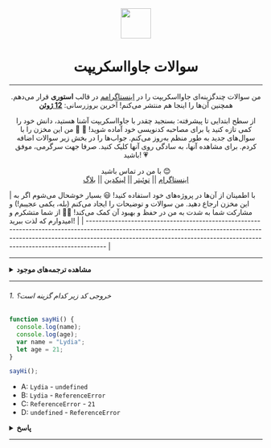 <div align="center">
  <img height="60" src="https://img.icons8.com/color/344/javascript.png">
  <h1>سوالات جاوااسکریپت</h1>

---

<span>من سوالات چندگزینه‌ای جاوااسکریپت را در [اینستاگرامم](https://www.instagram.com/theavocoder) در قالب **استوری** قرار می‌دهم. همچنین آن‌ها را اینجا هم منتشر می‌کنم! آخرین بروزرسانی: <a href=#20200612><b>12 ژوئن</b></a>

از سطح ابتدایی تا پیشرفته: بسنجید چقدر با جاوااسکریپت آشنا هستید، دانش خود را کمی تازه کنید یا برای مصاحبه کدنویسی خود آماده شوید! 💪 🚀 من این مخزن را با سوال‌های جدید به طور منظم به‌روز می‌کنم. جواب‌ها را در بخش‌ زیر سوالات اضافه کردم. برای مشاهده آنها، به سادگی روی آنها کلیک کنید. صرفا جهت سرگرمی، موفق باشید! 💗
</span>

با من در تماس باشید 😊 <br />
<a href="https://www.instagram.com/theavocoder">اینستاگرام</a> || <a href="https://www.twitter.com/lydiahallie">توئیتر</a> || <a href="https://www.linkedin.com/in/lydia-hallie">لینکدین</a> || <a href="https://www.lydiahallie.dev">بلاگ</a>

</div>

|
با اطمینان از آن‌ها در پروژه‌های خود استفاده کنید! 😃 بسیار خوشحال می‌شوم اگر به این مخزن ارجاع دهید. من سوالات و توضیحات را ایجاد می‌کنم (بله، یکمی عجیبم!) و مشارکت شما به شدت به من در حفظ و بهبود آن کمک می‌کند! 💪🏼 از شما متشکرم و امیدوارم که لذت ببرید! |
| ------------------------------------------------------------------------------------------------------------------------------------------------------------------------------------------------------------------------------------------------ |

---

<details><summary><b> مشاهده ترجمه‌های موجود</b></summary>
<p>

- [🇸🇦 العربية](../ar-AR/README_AR.md)
- [🇪🇬 اللغة العامية](../ar-EG/README_ar-EG.md)
- [🇧🇦 Bosanski](../bs-BS/README-bs_BS.md)
- [🇩🇪 Deutsch](../de-DE/README.md)
- [🇪🇸 Español](../es-ES/README-ES.md)
- [🇫🇷 Français](../fr-FR/README_fr-FR.md)
- [🇮🇩 Indonesia](../id-ID/README.md)
- [🇮🇹 Italiano](../it-IT/README.md)
- [🇯🇵 日本語](../ja-JA/README-ja_JA.md)
- [🇰🇷 한국어](../ko-KR/README-ko_KR.md)
- [🇳🇱 Nederlands](../nl-NL/README.md)
- [🇵🇱 Polski](../pl-PL/README.md)
- [🇧🇷 Português Brasil](../pt-BR/README_pt_BR.md)
- [🇷🇺 Русский](../ru-RU/README.md)
- [🇹🇭 ไทย](../th-TH/README-th_TH.md)
- [🇹🇷 Türkçe](../tr-TR/README-tr_TR.md)
- [🇺🇦 Українська мова](../uk-UA/README.md)
- [🇻🇳 Tiếng Việt](../vi-VI/README-vi.md)
- [🇨🇳 简体中文](../zh-CN/README-zh_CN.md)
- [🇹🇼 繁體中文](../zh-TW/README_zh-TW.md)

</p>
</details>

---

###### 1. خروجی کد زیر کدام گزینه است؟

```javascript
function sayHi() {
  console.log(name);
  console.log(age);
  var name = "Lydia";
  let age = 21;
}

sayHi();
```

- A: `Lydia` - `undefined`
- B: `Lydia` - `ReferenceError`
- C: `ReferenceError` - `21`
- D: `undefined` - `ReferenceError`

<details><summary><b>پاسخ</b></summary>
<p>

#### پاسخ: D

در داخل تابع، ابتدا متغیر `name` را با کلمه کلیدی `var` تعریف می‌کنیم. این بدان معنی است که متغیر (فضای حافظه) هنگام مرحله ایجاد با مقدار پیش‌فرض `undefined` به بالا برده می‌شود(hoisting)، تا زمانی که به خطی که متغیر را مقداردهی می‌کنیم برسیم. تاکنون در خطی که تلاش می‌کنیم متغیر `name` را چاپ کنیم، متغیر مقداردهی نشده است، بنابراین هنوز مقدار `undefined` را نگه می‌دارد.

متغیرهایی که با کلمه کلیدی `let` (و `const`) تعریف می‌شوند، هم بالا می‌روند (hoisting)، اما بر خلاف `var`، <i>مقداردهی</i> نمی‌شوند. آنها قبل از خطی که آنها را تعریف می‌کنیم (مقداردهی) قابل دسترسی نیستند. این به عنوان "منطقه مرده زمانی(temporal dead zone)" شناخته می‌شود. زمانی که سعی می‌کنیم به متغیرها دسترسی پیدا کنیم قبل از آنکه آنها را تعریف کنیم، جاوااسکریپت یک `ReferenceError` (خطای مرجع) اعلام می‌کند.

</p>
</details>

---
